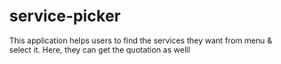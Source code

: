 # service-picker
This application helps users to find the services they want from menu &amp; select it. Here, they can get the quotation as welll
